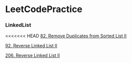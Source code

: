 # LeetCodePractice

### LinkedList

<<<<<<< HEAD
[82. Remove Duplicates from Sorted List II](LinkedList/82%20Remove%20Duplicates%20from%20Sorted%20List%20II%20.md)

[92. Reverse Linked List II](LinkedList/92%20Reverse%20Linked%20List%20II%20.md)

[206. Reverse Linked List II](LinkedList/206%20Reverse%20Linked%20List%20.md)

